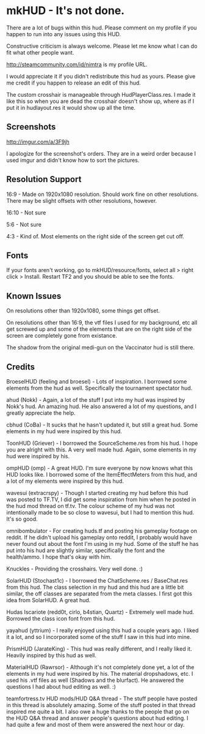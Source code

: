 
mkHUD - It's not done.
=======
There are a lot of bugs within this hud. Please comment on my profile if you happen to run into any issues using this HUD.

Constructive criticism is always welcome. Please let me know what I can do fit what other people want.

http://steamcommunity.com/id/nimtra is my profile URL.

I would appreciate it if you didn't redistribute this hud as yours. Please give me credit if you happen to release an edit of this hud.

The custom crosshair is manageable through HudPlayerClass.res. I made it like this so when you are dead the crosshair doesn't show up, where as if I put it in hudlayout.res it would show up all the time. 

Screenshots
----------
http://imgur.com/a/3F9jh

I apologize for the screenshot's orders. They are in a weird order because I used imgur and didn't know how to sort the pictures.

Resolution Support
----------
16:9 - Made on 1920x1080 resolution. Should work fine on other resolutions. There may be slight offsets with other resolutions, however.

16:10 - Not sure

5:6 - Not sure

4:3 - Kind of. Most elements on the right side of the screen get cut off.

Fonts
------------
If your fonts aren't working, go to mkHUD/resource/fonts, select all > right click > Install. Restart TF2 and you should be able to see the fonts.

Known Issues
------------
On resolutions other than 1920x1080, some things get offset.

On resolutions other than 16:9, the vtf files I used for my background, etc all get screwed up and some of the elements that are on the right side of the screen are completely gone from existance.

The shadow from the original medi-gun on the Vaccinator hud is still there. 

Credits
---------

BroeselHUD (feeling and broesel) - Lots of inspiration. I borrowed some elements from the hud as well. Specifically the tournament spectator hud.

ahud (Nokk) - Again, a lot of the stuff I put into my hud was inspired by Nokk's hud. An amazing hud. He also answered a lot of my questions, and I greatly appreciate the help.

cbhud (CoBa) - It sucks that he hasn't updated it, but still a great hud. Some elements in my hud were inspired by this hud.

ToonHUD (Griever) - I borrowed the SourceScheme.res from his hud. I hope you are alright with this. A very well made hud. Again, some elements in my hud were inspired by his.

ompHUD (omp) - A great HUD. I'm sure everyone by now knows what this HUD looks like. I borrowed some of the ItemEffectMeters from this hud, and a lot of my elements were inspired by this hud.

wavesui (extracrspy) - Though I started creating my hud before this hud was posted to TF.TV, I did get some inspiration from him when he posted in the hud mod thread on tf.tv. The colour scheme of my hud was not intentionally made to be so close to wavesui, but I had to mention this hud. It's so good.

omnibombulator - For creating huds.tf and posting his gameplay footage on reddit. If he didn't upload his gameplay onto reddit, I probably would have never found out about the font I'm using in my hud. Some of the stuff he has put into his hud are slightly similar, specifically the font and the health/ammo. I hope that's okay with him.

Knuckles - Providing the crosshairs. Very well done. :)

SolarHUD (Stochast1c) - I borrowed the ChatScheme.res / BaseChat.res from this hud. The class selection in my hud and this hud are a little bit similar, the off classes are separated from the meta classes. I first got this idea from SolarHUD. A great hud.

Hudas Iscariote (redd0t, cirlo, b4stian, Quartz) - Extremely well made hud. Borrowed the class icon font from this hud.

yayahud (yttrium) - I really enjoyed using this hud a couple years ago. I liked it a lot, and so I incorporated some of the stuff I saw in this hud into mine.

PrismHUD (JarateKing) - This hud was really different, and I really liked it. Heavily inspired by this hud as well.

MaterialHUD (Rawrsor) - Although it's not completely done yet, a lot of the elements in my hud were inspired by his. The material dropshadows, etc. I used his .vtf files as well (Shadows and the blurfact). He answered the questions I had about hud editing as well. :)

teamfortress.tv HUD mods/HUD Q&A thread - The stuff people have posted in this thread is absolutely amazing. Some of the stuff posted in that thread inspired me quite a bit. I also owe a huge thanks to the people that go on the HUD Q&A thread and answer people's questions about hud editing. I had quite a few and most of them were answered the next hour or day.
